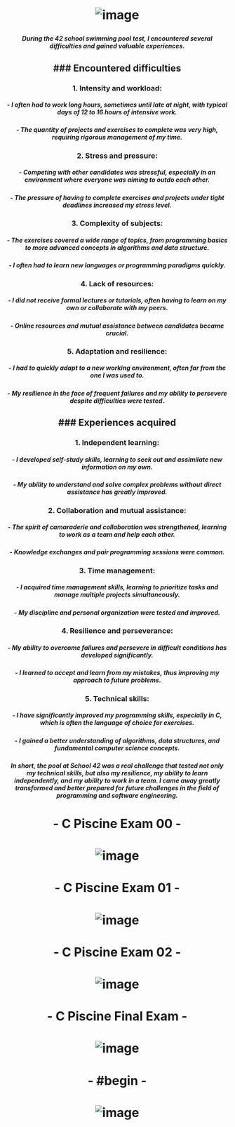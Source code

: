 # <p align="center"> ![image](https://github.com/ChrstphrChevalier/42Pool/assets/146819291/05c9f86d-06a7-4f90-9d44-7ac68827babd) </p>

##### <p align="center"> *During the 42 school swimming pool test, I encountered several difficulties and gained valuable experiences.* </p>

## <p align="center"> ### Encountered difficulties </p>

### <p align="center"> 1. **Intensity and workload**: </p>
##### <p align="center"> - I often had to work long hours, sometimes until late at night, with typical days of 12 to 16 hours of intensive work. </p>
##### <p align="center"> - The quantity of projects and exercises to complete was very high, requiring rigorous management of my time. </p>

### <p align="center"> 2. **Stress and pressure**: </p>
##### <p align="center"> - Competing with other candidates was stressful, especially in an environment where everyone was aiming to outdo each other. </p>
##### <p align="center"> - The pressure of having to complete exercises and projects under tight deadlines increased my stress level. </p>

### <p align="center"> 3. **Complexity of subjects**: </p>
##### <p align="center"> - The exercises covered a wide range of topics, from programming basics to more advanced concepts in algorithms and data structure. </p>
##### <p align="center"> - I often had to learn new languages ​​or programming paradigms quickly. </p>

### <p align="center"> 4. **Lack of resources**: </p>
##### <p align="center"> - I did not receive formal lectures or tutorials, often having to learn on my own or collaborate with my peers. </p>
##### <p align="center"> - Online resources and mutual assistance between candidates became crucial. </p>

### <p align="center"> 5. **Adaptation and resilience**: </p>
##### <p align="center"> - I had to quickly adapt to a new working environment, often far from the one I was used to. </p>
##### <p align="center"> - My resilience in the face of frequent failures and my ability to persevere despite difficulties were tested. </p>

## <p align="center"> ### Experiences acquired </p>

### <p align="center"> 1. **Independent learning**: </p>
##### <p align="center"> - I developed self-study skills, learning to seek out and assimilate new information on my own. </p>
##### <p align="center"> - My ability to understand and solve complex problems without direct assistance has greatly improved. </p>

### <p align="center"> 2. **Collaboration and mutual assistance**: </p>
##### <p align="center"> - The spirit of camaraderie and collaboration was strengthened, learning to work as a team and help each other. </p>
##### <p align="center"> - Knowledge exchanges and pair programming sessions were common. </p>

### <p align="center"> 3. **Time management**: </p>
##### <p align="center"> - I acquired time management skills, learning to prioritize tasks and manage multiple projects simultaneously. </p>
##### <p align="center"> - My discipline and personal organization were tested and improved. </p>

### <p align="center"> 4. **Resilience and perseverance**: </p>
##### <p align="center"> - My ability to overcome failures and persevere in difficult conditions has developed significantly. </p>
##### <p align="center"> - I learned to accept and learn from my mistakes, thus improving my approach to future problems. </p>

### <p align="center"> 5. **Technical skills**: </p>
##### <p align="center"> - I have significantly improved my programming skills, especially in C, which is often the language of choice for exercises. </p>
##### <p align="center"> - I gained a better understanding of algorithms, data structures, and fundamental computer science concepts. </p>

##### <p align="center"> *In short, the pool at School 42 was a real challenge that tested not only my technical skills, but also my resilience, my ability to learn independently, and my ability to work in a team. I came away greatly transformed and better prepared for future challenges in the field of programming and software engineering.* </p>

# <p align="center"> - C Piscine Exam 00 - </p>

# <p align="center"> ![image](https://github.com/ChrstphrChevalier/42Pool/assets/146819291/a2bdf4fe-5a0e-4b5b-b2b0-a269b414afb4) </p>

# <p align="center"> - C Piscine Exam 01 - </p>

# <p align="center"> ![image](https://github.com/ChrstphrChevalier/42Pool/assets/146819291/66b1c4e9-2175-41c0-a632-6fe3e974d1ac) </p>

# <p align="center"> - C Piscine Exam 02 - </p>

# <p align="center"> ![image](https://github.com/ChrstphrChevalier/42Pool/assets/146819291/ce0f41bf-8bfd-467c-8d17-b22eb27d9b1c) </p>

# <p align="center"> - C Piscine Final Exam - </p>

# <p align="center"> ![image](https://github.com/ChrstphrChevalier/42Pool/assets/146819291/5d7482e7-8d07-49d5-991f-e8a327dc51b9) </p>

# <p align="center"> - #begin - </p>

# <p align="center"> ![image](https://github.com/ChrstphrChevalier/42Pool/assets/146819291/1aead833-b573-4170-b751-c0f1279f7cf9) </p>
